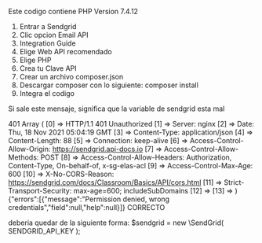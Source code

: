 Este codigo contiene PHP Version 7.4.12
1) Entrar a Sendgrid
2) Clic opcion Email API
3) Integration Guide
4) Elige Web API recomendado
5) Elige PHP
6) Crea tu Clave API
7) Crear un archivo composer.json
8) Descargar composer con lo siguiente: composer install
9) Integra el codigo


Si sale este mensaje, significa que la variable de sendgrid esta mal

401 Array ( [0] => HTTP/1.1 401 Unauthorized [1] => Server: nginx [2] => Date: Thu, 18 Nov 2021 05:04:19 GMT [3] => Content-Type: application/json [4] => Content-Length: 88 [5] => Connection: keep-alive [6] => Access-Control-Allow-Origin: https://sendgrid.api-docs.io [7] => Access-Control-Allow-Methods: POST [8] => Access-Control-Allow-Headers: Authorization, Content-Type, On-behalf-of, x-sg-elas-acl [9] => Access-Control-Max-Age: 600 [10] => X-No-CORS-Reason: https://sendgrid.com/docs/Classroom/Basics/API/cors.html [11] => Strict-Transport-Security: max-age=600; includeSubDomains [12] => [13] => ) {"errors":[{"message":"Permission denied, wrong credentials","field":null,"help":null}]} CORRECTO

deberia quedar de la siguiente forma: $sendgrid = new \SendGrid( SENDGRID_API_KEY );
